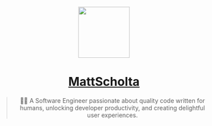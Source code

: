 <div align="center">
  <br>
  <a href="https://barguide.io" target="_blank">
    <img height="120" src="https://2021.mattscholta.com/images/logo.svg" />
  </a>
  <h1>
    <a href="https://mattscholta.com" target="_blank">MattScholta</a>
  </h1>

  <blockquote>
    👨‍💻 A Software Engineer passionate about quality code written for humans, unlocking developer productivity, and creating delightful user experiences.
  </blockquote>
</div>

<!--  
<br>
<br>

<div style="display: block;">
  <img
    src="https://user-images.githubusercontent.com/545829/157785149-acd735e7-4801-428a-95b5-ba5c930df052.png"
    style="float:left; margin-right: 20px;"
    width="100"
  >
  <div>
    <h3>RocketCMS.org</h3>
    <p>
      Lorem ipsum dolor sit, amet consectetur adipisicing elit. Ipsum ducimus praesentium odit accusamus eius saepe in id? Voluptas ratione quae esse est molestias facilis hic! Quos quidem suscipit id possimus!
    </p>
  </div>
</div>

<br>
<br>

<div>
  <img
    src="https://camo.githubusercontent.com/a149df06208b921089fd0ecdfe985d0787f11b80d787b61ee5b4788f32ee5612/68747470733a2f2f62617267756964652e696f2f696d616765732f6272616e64696e672f62617267756964652d3235362e706e67"
    style="float:left; margin-right: 20px;"
    width="100"
  >
  <div>
    <h3>BarGuide.io</h3>
    <p>
      Lorem ipsum dolor sit, amet consectetur adipisicing elit. Ipsum ducimus praesentium odit accusamus eius saepe in id? Voluptas ratione quae esse est molestias facilis hic! Quos quidem suscipit id possimus!
    </p>
  </div>
</div>

-->
